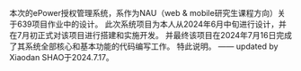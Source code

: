 本次的ePower授权管理系统，系作为NAU（web & mobile研究生课程方向）关于639项目作业中的设计。
此次系统项目为本人从2024年6月中旬进行设计，并在7月初正式对该项目进行搭建和实施开发。
并最终该项目在2024年7月16日完成了其系统全部核心和基本功能的代码编写工作。
特此说明。
—— updated by Xiaodan SHAO于2024.7.17。
